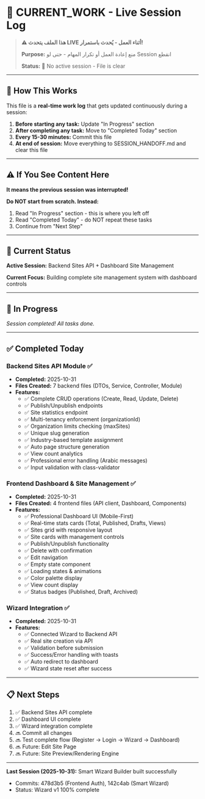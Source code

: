 # 🚧 CURRENT_WORK - Live Session Log

> **⚠️ هذا الملف يتحدث LIVE أثناء العمل - يُحدث باستمرار!**
>
> **Purpose:** منع إعادة العمل أو تكرار المهام - حتى لو Session انقطع
>
> **Status:** 🔴 No active session - File is clear

---

## 📝 How This Works

This file is a **real-time work log** that gets updated continuously during a session:

1. **Before starting any task:** Update "In Progress" section
2. **After completing any task:** Move to "Completed Today" section
3. **Every 15-30 minutes:** Commit this file
4. **At end of session:** Move everything to SESSION_HANDOFF.md and clear this file

---

## ⚠️ If You See Content Here

**It means the previous session was interrupted!**

**Do NOT start from scratch. Instead:**
1. Read "In Progress" section - this is where you left off
2. Read "Completed Today" - do NOT repeat these tasks
3. Continue from "Next Step"

---

## 🎯 Current Status

**Active Session:** Backend Sites API + Dashboard Site Management

**Current Focus:** Building complete site management system with dashboard controls

---

## 🔄 In Progress

_Session completed! All tasks done._

---

## ✅ Completed Today

### Backend Sites API Module ✅
- **Completed:** 2025-10-31
- **Files Created:** 7 backend files (DTOs, Service, Controller, Module)
- **Features:**
  - ✅ Complete CRUD operations (Create, Read, Update, Delete)
  - ✅ Publish/Unpublish endpoints
  - ✅ Site statistics endpoint
  - ✅ Multi-tenancy enforcement (organizationId)
  - ✅ Organization limits checking (maxSites)
  - ✅ Unique slug generation
  - ✅ Industry-based template assignment
  - ✅ Auto page structure generation
  - ✅ View count analytics
  - ✅ Professional error handling (Arabic messages)
  - ✅ Input validation with class-validator

### Frontend Dashboard & Site Management ✅
- **Completed:** 2025-10-31
- **Files Created:** 4 frontend files (API client, Dashboard, Components)
- **Features:**
  - ✅ Professional Dashboard UI (Mobile-First)
  - ✅ Real-time stats cards (Total, Published, Drafts, Views)
  - ✅ Sites grid with responsive layout
  - ✅ Site cards with management controls
  - ✅ Publish/Unpublish functionality
  - ✅ Delete with confirmation
  - ✅ Edit navigation
  - ✅ Empty state component
  - ✅ Loading states & animations
  - ✅ Color palette display
  - ✅ View count display
  - ✅ Status badges (Published, Draft, Archived)

### Wizard Integration ✅
- **Completed:** 2025-10-31
- **Features:**
  - ✅ Connected Wizard to Backend API
  - ✅ Real site creation via API
  - ✅ Validation before submission
  - ✅ Success/Error handling with toasts
  - ✅ Auto redirect to dashboard
  - ✅ Wizard state reset after success

---

## 📋 Next Steps

1. ✅ Backend Sites API complete
2. ✅ Dashboard UI complete
3. ✅ Wizard integration complete
4. 🔜 Commit all changes
5. 🔜 Test complete flow (Register → Login → Wizard → Dashboard)
6. 🔜 Future: Edit Site Page
7. 🔜 Future: Site Preview/Rendering Engine

---

**Last Session (2025-10-31):** Smart Wizard Builder built successfully
- Commits: 478d3b5 (Frontend Auth), 142c4ab (Smart Wizard)
- Status: Wizard v1 100% complete
